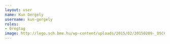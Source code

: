 ```yaml
---
layout: user
name: Kun Gergely
username: kun-gergely
roles:
- Öregtag
image: http://lego.sch.bme.hu/wp-content/uploads/2015/02/20150209-_DSC6606-150x150.jpg
---
```

